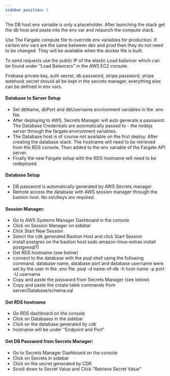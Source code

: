 ```yaml
---
sidebar_position: 5
---
```


The DB host env variable is only a placeholder. After launching the stack get the db host and paste into the env var and relaunch the compute stack.

Use The Fargate compute file to override env variables for production. If certain env vars are the same between dev and prod then they do not need to be changed. They will be available when the docker file is built.

To send requests use the public IP of the elastic Load balancer which can be found under “Load Balancers” in the AWS EC2 console.

Firebase private key, auth secret, db password, stripe password, stripe webhook secret should all be kept in the secrets manager, everything else can be defined in env vars.

#### Database to Server Setup

- Set dbName, dbPort and dbUsername environment variables in the .env file.
- After deploying to AWS, Secrets Manager will auto generate a password. The Database Credentials are automatically passed to - the nodejs server through the fargate environment variables.
- The Database host is of course not available on the first deploy. After creating the database stack. The hostname will need to be retrieved from the RDS console. Then added to the env variable of the Fargate API server.
- Finally the new Fargate setup with the RDS hostname will need to be redeployed.

#### Database Setup

- DB password is automatically generated by AWS Secrets manager
- Remote access the database with AWS session manager through the bastion host. No ssh/keys are required.

#### Session Manager:

- Go to AWS Systems Manager Dashboard in the console
- Click on Session Manager on sidebar
- Click Start New Session
- Select the cdk generated Bastion Host and click Start Session
- install postgres on the bastion host sudo amazon-linux-extras install postgresql11
- Get RDS hostname (see below)
- connect to the database with the psql shell using the following command. database name, database port and database username were set by the user in the .env file. psql -d name-of-db -h host-name -p port -U username
- Copy and paste the password from Secrets Manager (see below)
- Copy and paste the create table commands from server/Database/schema.sql

#### Get RDS hostname

- Go RDS dashboard on the console
- Click on Databases in the sidebar
- Click on the database generated by cdk
- hostname will be under "Endpoint and Port"

#### Get DB Password from Secrets Manager:

- Go to Secrets Manager Dashboard on the console
- Click on Secrets in sidebar
- Click on the secret generated by CDK
- Scroll down to Secret Value and Click "Retrieve Secret Value"
